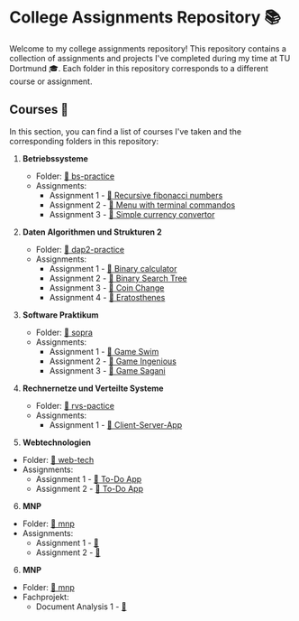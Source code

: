 # College Assignments Repository 📚

Welcome to my college assignments repository! This repository contains a collection of assignments and projects I've completed during my time at TU Dortmund 🎓. Each folder in this repository corresponds to a different course or assignment.


## Courses 📖

In this section, you can find a list of courses I've taken and the corresponding folders in this repository:

1. **Betriebssysteme**
   - Folder: [📁 bs-practice](/bs-practice/)
   - Assignments:
     - Assignment 1 - [📄 Recursive fibonacci numbers](/bs-practice/1_ex/)
     - Assignment 2 - [📄 Menu with terminal commandos](/bs-practice/2_ex/)
     - Assignment 3 - [📄 Simple currency convertor](/bs-practice/currency-convertor/)

2. **Daten Algorithmen und Strukturen 2**
   - Folder: [📁 dap2-practice](/dap2-practice/)
   - Assignments:
     - Assignment 1 - [📄 Binary calculator](/dap2-practice/binary-calculator/)
     - Assignment 2 - [📄 Binary Search Tree](/dap2-practice/binary-tree/)
     - Assignment 3 - [📄 Coin Change](/dap2-practice/coin-change/)
     - Assignment 4 - [📄 Eratosthenes](/dap2-practice/eratosthenes/)

3. **Software Praktikum**
   - Folder: [📁 sopra](/sopra/)
   - Assignments:
     - Assignment 1 - [📄 Game Swim](/sopra/swim/)
     - Assignment 2 - [📄 Game Ingenious](/sopra/ingenious/)
     - Assignment 3 - [📄 Game Sagani](/sopra/sagani/)

4. **Rechnernetze und Verteilte Systeme**
   - Folder: [📁 rvs-pactice](/rvs-pactice/)
   - Assignments:
     - Assignment 1 - [📄 Client-Server-App](/rvs-practice/client-server-app/)

5. **Webtechnologien**
  - Folder: [📁 web-tech](/web-tech/)
  - Assignments:
    - Assignment 1 - [📄 To-Do App](/web-tech/ng-todo-app/)
    - Assignment 2 - [📄 To-Do App](/web-tech/ng-todo-app-v2/)

6. **MNP**
  - Folder: [📁 mnp](/mnp/)
  - Assignments:
    - Assignment 1 - [📄 ](/mnp/)
    - Assignment 2 - [📄 ](/mnp/)

6. **MNP**
  - Folder: [📁 mnp](/fachprojekt/)
  - Fachprojekt:
    - Document Analysis 1 - [📄 ](/fachprojekt/document-analysis/)